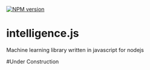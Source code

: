 [![NPM version](https://badge.fury.io/js/intelligence.svg)](http://badge.fury.io/js/intelligence)

intelligence.js
==============

Machine learning library written in javascript for nodejs


#Under Construction